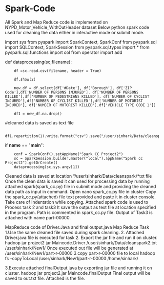# Spark-Code
All Spark and Map Reduce code is implemented on NYPD_Motor_Vehicle_WithOutHeader dataset
Below  python spark code used for cleaning the data either in interactive mode or submit mode.

import sys
from pyspark import SparkContext, SparkConf
from pyspark.sql import SQLContext, SparkSession
from pyspark.sql.types import *
from pyspark.sql.functions import col
from operator import add

def dataprocessing(sc,filename):

        df =sc.read.csv(filename, header = True)
        
        df.show(2)
        
        new_df = df.select(df['#Date'], df['Borough'], df['ZIP Code'],df['NUMBER OF PERSONS INJURED'], df['NUMBER OF PERSONS KILLED'],df['NUMBER OF PEDESTRIANS KILLED'], df['NUMBER OF CYCLIST INJURED'],df['NUMBER OF CYCLIST KILLED'],df['NUMBER OF MOTORIST INJURED'], df['NUMBER OF MOTORIST KILLED'],df['VEHICLE TYPE CODE 1'])

        df1 = new_df.na.drop()
#cleaned data is saved as text file
        
        df1.repartition(1).write.format("csv").save("/user/sinhark/Data/cleanspark")

if __name__ == "__main__":
        
        conf = SparkConf().setAppName("Spark CC Project2")
        sc = SparkSession.builder.master("local").appName("Spark cc Project2").getOrCreate()
        dataprocessing(sc,sys.argv[1])

Cleaned data is saved at location “/user/sinhark/Data/cleanspark/*txt file
Once the clean data is saved it can used  for processing data by running attached spark(spark_cc.py) file in submit mode and providing the cleaned data path as input in command.
Open nano spark_cc.py file in cluster
Copy the spark_cc.py(attached) file text provided and paste it in cluster console. Take care of Indentation while copying.
Attached spark code is used to Process task 2 and task3
It save the output as text file at location specified in the program.
Path is commented in spark_cc.py file.
Output of Task3 is attached with name part-00000. 


MapReduce code of Driver.Java and final output.java
Map Reduce Task
1.Use the same cleaned file saved during spark cleaning.
 2. Attached Driver.java file is executed for task 2.
Export the jar file and run it on cluster.
hadoop jar project2.jar Maincode.Driver /user/sinhark/Data/cleanspark2.txt /user/sinhark/New1/
Once executed out file will be generated at /user/sinhark/New1/part-r-00000
3.copy part-r-00000  file to local
hadoop fs -copyToLocal /user/sinhark/New1/part-r-00000 /home/sinhark/

3.Execute attached finalOutput.java by exporting jar file and running it on cluster.
hadoop jar project2.jar Maincode.finalOutput
Final output will be saved to out.txt file.
Attached is the file.
